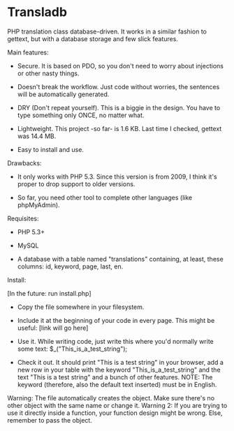 Transladb
=========

PHP translation class database-driven. It works in a similar fashion to gettext, but with a database storage and few slick features.

Main features:

- Secure. It is based on PDO, so you don't need to worry about injections or other nasty things.

- Doesn't break the workflow. Just code without worries, the sentences will be automatically generated.

- DRY (Don't repeat yourself). This is a biggie in the design. You have to type something only ONCE, no matter what.

- Lightweight. This project -so far- is 1.6 KB. Last time I checked, gettext was 14.4 MB.

- Easy to install and use.


Drawbacks:

- It only works with PHP 5.3. Since this version is from 2009, I think it's proper to drop support to older versions.

- So far, you need other tool to complete other languages (like phpMyAdmin).

Requisites:

- PHP 5.3+

- MySQL

- A database with a table named "translations" containing, at least, these columns: id, keyword, page, last, en.

Install:

[In the future: run install.php]

- Copy the file somewhere in your filesystem.

- Include it at the beginning of your code in every page. This might be useful: [link will go here]

- Use it. While writing code, just write this where you'd normally write some text: $_("This_is_a_test_string");

- Check it out. It should print "This is a test string" in your browser, add a new row in your table with the keyword "This_is_a_test_string" and the text "This is a test string" and a bunch of other features. NOTE: The keyword (therefore, also the default text inserted) must be in English.

Warning: The file automatically creates the object. Make sure there's no other object with the same name or change it.
Warning 2: If you are trying to use it directly inside a function, your function design might be wrong. Else, remember to pass the object.